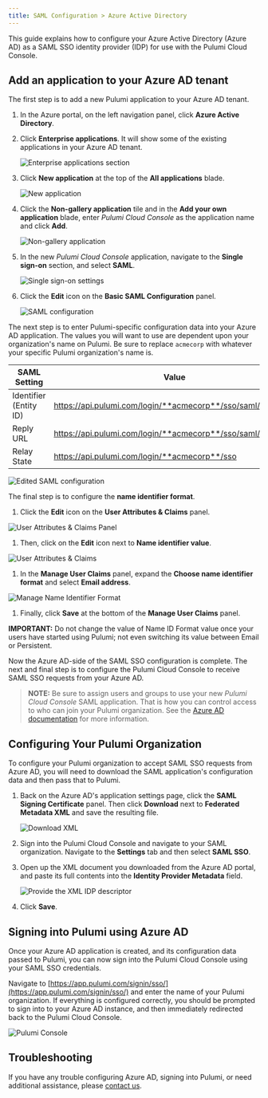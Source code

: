 ```yaml
---
title: SAML Configuration > Azure Active Directory
---
```


This guide explains how to configure your Azure Active Directory (Azure AD) as a SAML SSO identity provider
(IDP) for use with the Pulumi Cloud Console.

## Add an application to your Azure AD tenant

The first step is to add a new Pulumi application to your Azure AD tenant.

1. In the Azure portal, on the left navigation panel, click **Azure Active Directory**.

1. Click **Enterprise applications**. It will show some of the existing applications in your Azure
  AD tenant.

    ![Enterprise applications section](/images/docs/reference/service/saml-aad/enterprise-applications.png)

1. Click **New application** at the top of the **All applications** blade.

    ![New application](/images/docs/reference/service/saml-aad/new-application.png)

1. Click the **Non-gallery application** tile and in the **Add your own application** blade, enter
   _Pulumi Cloud Console_ as the application name and click **Add**.

    ![Non-gallery application](/images/docs/reference/service/saml-aad/non-gallery-application.png)

1. In the new _Pulumi Cloud Console_ application, navigate to the **Single sign-on** section, and
  select **SAML**.

    ![Single sign-on settings](/images/docs/reference/service/saml-aad/single-sign-on.png)

1. Click the **Edit** icon on the **Basic SAML Configuration** panel.

    ![SAML configuration](/images/docs/reference/service/saml-aad/saml-configuration.png)

The next step is to enter Pulumi-specific configuration data into your Azure AD application.
The values you will want to use are dependent upon your organization's name on Pulumi. Be sure
to replace `acmecorp` with whatever your specific Pulumi organization's name is.

| SAML Setting | Value |
| --------------- | ----- |
| Identifier (Entity ID) | https://api.pulumi.com/login/**acmecorp**/sso/saml/metadata |
| Reply URL | https://api.pulumi.com/login/**acmecorp**/sso/saml/acs |
| Relay State | https://api.pulumi.com/login/**acmecorp**/sso |


<p><!-- space between table and image --></p>

![Edited SAML configuration](/images/docs/reference/service/saml-aad/edited-saml-configuration.png)

The final step is to configure the **name identifier format**.

1. Click the **Edit** icon on the **User Attributes & Claims** panel.

![User Attributes & Claims Panel](/images/docs/reference/service/saml-aad/attributes-and-claims-panel.png)

1. Then, click on the **Edit** icon next to **Name identifier value**.

![User Attributes & Claims](/images/docs/reference/service/saml-aad/attributes-and-claims.png)

1. In the **Manage User Claims** panel, expand the **Choose name identifier format** and select **Email address**.

![Manage Name Identifier Format](/images/docs/reference/service/saml-aad/name-identifier-format.png)

1. Finally, click **Save** at the bottom of the **Manage User Claims** panel.

**IMPORTANT:** Do not change the value of Name ID Format value once your users have started using Pulumi; not even switching its value between Email or Persistent.

Now the Azure AD-side of the SAML SSO configuration is complete. The next and final
step is to configure the Pulumi Cloud Console to receive SAML SSO requests from your
Azure AD.

> **NOTE:** Be sure to assign users and groups to use your new _Pulumi Cloud Console_ SAML application.
> That is how you can control access to who can join your Pulumi organization. See the
> [Azure AD documentation](https://docs.microsoft.com/en-us/azure/active-directory/manage-apps/configure-single-sign-on-non-gallery-applications#assign-users-and-groups-to-your-saml-application)
> for more information.

## Configuring Your Pulumi Organization

To configure your Pulumi organization to accept SAML SSO requests from Azure AD, you will need to
download the SAML application's configuration data and then pass that to Pulumi.

1. Back on the Azure AD's application settings page, click the **SAML Signing Certificate** panel.
  Then click **Download** next to **Federated Metadata XML** and save the resulting file.

    ![Download XML](/images/docs/reference/service/saml-aad/download-xml.png)

1. Sign into the Pulumi Cloud Console and navigate to your SAML organization. Navigate to the
  **Settings** tab and then select **SAML SSO**.

1. Open up the XML document you downloaded from the Azure AD portal, and paste its full contents
  into the **Identity Provider Metadata** field.

    ![Provide the XML IDP descriptor](/images/docs/reference/service/saml-aad/pulumi-saml-settings-page.png)

1. Click **Save**.

## Signing into Pulumi using Azure AD

Once your Azure AD application is created, and its configuration data passed to Pulumi, you can now
sign into the Pulumi Cloud Console using your SAML SSO credentials.

Navigate to [https://app.pulumi.com/signin/sso/](https://app.pulumi.com/signin/sso/) and enter the
name of your Pulumi organization. If everything is configured correctly, you should be prompted to
sign into to your Azure AD instance, and then immediately redirected back to the Pulumi Cloud Console.

![Pulumi Console](/images/docs/reference/service/saml-aad/pulumi-console-signin.png)

## Troubleshooting

If you have any trouble configuring Azure AD, signing into Pulumi, or need additional assistance, please
[contact us](https://www.pulumi.com/about/#contact-us).
